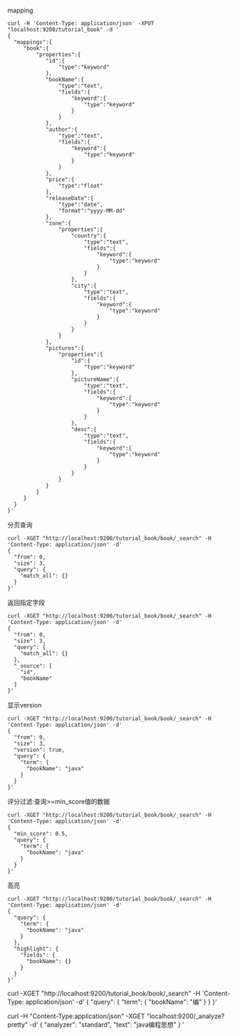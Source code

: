 mapping 
```
curl -H 'Content-Type: application/json' -XPUT "localhost:9200/tutorial_book" -d ' 
{
  "mappings":{
	 "book":{
	     "properties":{
			"id":{
				"type":"keyword"
			},
			"bookName":{
				"type":"text",
				"fields":{
					"keyword":{
						"type":"keyword"
					}
				}
			},
			"author":{
				"type":"text",
				"fields":{
					"keyword":{
						"type":"keyword"
					}
				}
			},
			"price":{
				"type":"float"
			},
			"releaseDate":{
				"type":"date",
				"format":"yyyy-MM-dd"
			},
			"zone":{
				"properties":{
					"country":{
						"type":"text",
						"fields":{
							"keyword":{
								"type":"keyword"
							}
						}
					},
					"city":{
						"type":"text",
						"fields":{
							"keyword":{
								"type":"keyword"
							}
						}
					}
				}
			},
			"pictures":{
				"properties":{
					"id":{
						"type":"keyword"
					},
					"pictureName":{
						"type":"text",
						"fields":{
							"keyword":{
								"type":"keyword"
							}
						}
					},
					"desc":{
						"type":"text",
						"fields":{
							"keyword":{
								"type":"keyword"
							}
						}
					}
				}
			}
	     }
	 }
  }
}'
```
分页查询
```
curl -XGET "http://localhost:9200/tutorial_book/book/_search" -H 'Content-Type: application/json' -d'
{
  "from": 0,
  "size": 3,
  "query": {
    "match_all": {}
  }
}'
```
返回指定字段
```
curl -XGET "http://localhost:9200/tutorial_book/book/_search" -H 'Content-Type: application/json' -d'
{
  "from": 0,
  "size": 3,
  "query": {
    "match_all": {}
  },
  "_source": [
    "id",
    "bookName"
  ]
}'
```
显示version
```
curl -XGET "http://localhost:9200/tutorial_book/book/_search" -H 'Content-Type: application/json' -d'
{
  "from": 0,
  "size": 3,
  "version": true,
  "query": {
    "term": {
      "bookName": "java"
    }
  }
}'
```
评分过滤:查询>=min_score值的数据
```
curl -XGET "http://localhost:9200/tutorial_book/book/_search" -H 'Content-Type: application/json' -d'
{
  "min_score": 0.5,
  "query": {
    "term": {
      "bookName": "java"
    }
  }
}'
```
高亮
```
curl -XGET "http://localhost:9200/tutorial_book/book/_search" -H 'Content-Type: application/json' -d'
{
  "query": {
    "term": {
      "bookName": "java"
    }
  },
  "highlight": {
    "fields": {
      "bookName": {}
    }
  }
}'
```

curl -XGET "http://localhost:9200/tutorial_book/book/_search" -H 'Content-Type: application/json' -d'
{
  "query": {
    "term": {
      "bookName": "编"
    }
  }
}'

curl  -H "Content-Type:application/json" -XGET "localhost:9200/_analyze?pretty" -d'
{
  "analyzer": "standard",
  "text":     "java编程思想"
}
'